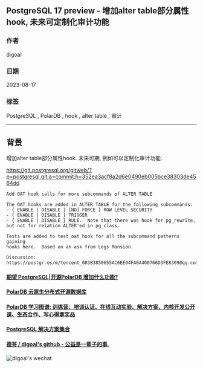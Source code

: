 ## PostgreSQL 17 preview - 增加alter table部分属性hook, 未来可定制化审计功能  
                                                                                                                                        
### 作者                                                                                                                  
digoal                                                                                                                  
                                                                                                                  
### 日期                                                                                                                  
2023-08-17                                                                                                              
                                                                                                        
### 标签                                                                                                                  
PostgreSQL , PolarDB , hook , alter table , 审计                 
                                                                                                                  
----                                                                                                                  
                                                                                                                  
## 背景    
增加alter table部分属性hook. 未来可期, 例如可以定制化审计功能.  
  
https://git.postgresql.org/gitweb/?p=postgresql.git;a=commit;h=352ea3acf8a2d6e0490eb005bce38303de4564dd  
  
```  
Add OAT hook calls for more subcommands of ALTER TABLE  
  
The OAT hooks are added in ALTER TABLE for the following subcommands:  
- { ENABLE | DISABLE | [NO] FORCE } ROW LEVEL SECURITY  
- { ENABLE | DISABLE } TRIGGER  
- { ENABLE | DISABLE } RULE.  Note that there was hook for pg_rewrite,  
but not for relation ALTER'ed in pg_class.  
  
Tests are added to test_oat_hook for all the subcommand patterns gaining  
hooks here.  Based on an ask from Legs Mansion.  
  
Discussion: https://postgr.es/m/tencent_083B3850655AC6EE04FA0A400766D3FE8309@qq.com  
```  
  
   
  
#### [期望 PostgreSQL|开源PolarDB 增加什么功能?](https://github.com/digoal/blog/issues/76 "269ac3d1c492e938c0191101c7238216")
  
  
#### [PolarDB 云原生分布式开源数据库](https://github.com/ApsaraDB "57258f76c37864c6e6d23383d05714ea")
  
  
#### [PolarDB 学习图谱: 训练营、培训认证、在线互动实验、解决方案、内核开发公开课、生态合作、写心得拿奖品](https://www.aliyun.com/database/openpolardb/activity "8642f60e04ed0c814bf9cb9677976bd4")
  
  
#### [PostgreSQL 解决方案集合](../201706/20170601_02.md "40cff096e9ed7122c512b35d8561d9c8")
  
  
#### [德哥 / digoal's github - 公益是一辈子的事.](https://github.com/digoal/blog/blob/master/README.md "22709685feb7cab07d30f30387f0a9ae")
  
  
![digoal's wechat](../pic/digoal_weixin.jpg "f7ad92eeba24523fd47a6e1a0e691b59")
  
